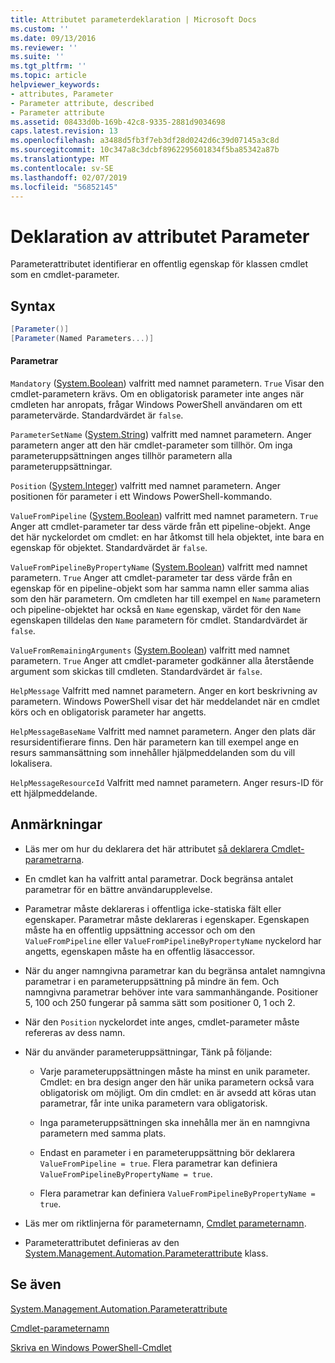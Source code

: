 ```yaml
---
title: Attributet parameterdeklaration | Microsoft Docs
ms.custom: ''
ms.date: 09/13/2016
ms.reviewer: ''
ms.suite: ''
ms.tgt_pltfrm: ''
ms.topic: article
helpviewer_keywords:
- attributes, Parameter
- Parameter attribute, described
- Parameter attribute
ms.assetid: 08433d0b-169b-42c8-9335-2881d9034698
caps.latest.revision: 13
ms.openlocfilehash: a3488d5fb3f7eb3df28d0242d6c39d07145a3c8d
ms.sourcegitcommit: 10c347a8c3dcbf8962295601834f5ba85342a87b
ms.translationtype: MT
ms.contentlocale: sv-SE
ms.lasthandoff: 02/07/2019
ms.locfileid: "56852145"
---
```

# <a name="parameter-attribute-declaration"></a>Deklaration av attributet Parameter

Parameterattributet identifierar en offentlig egenskap för klassen cmdlet som en cmdlet-parameter.

## <a name="syntax"></a>Syntax

```csharp
[Parameter()]
[Parameter(Named Parameters...)]
```

#### <a name="parameters"></a>Parametrar

`Mandatory` ([System.Boolean](/dotnet/api/System.Boolean)) valfritt med namnet parametern. `True` Visar den cmdlet-parametern krävs. Om en obligatorisk parameter inte anges när cmdleten har anropats, frågar Windows PowerShell användaren om ett parametervärde. Standardvärdet är `false`.

`ParameterSetName` ([System.String](/dotnet/api/System.String)) valfritt med namnet parametern. Anger parametern anger att den här cmdlet-parameter som tillhör. Om inga parameteruppsättningen anges tillhör parametern alla parameteruppsättningar.

`Position` ([System.Integer](/dotnet/api/System.Integer)) valfritt med namnet parametern. Anger positionen för parameter i ett Windows PowerShell-kommando.

`ValueFromPipeline` ([System.Boolean](/dotnet/api/System.Boolean)) valfritt med namnet parametern. `True` Anger att cmdlet-parameter tar dess värde från ett pipeline-objekt. Ange det här nyckelordet om cmdlet: en har åtkomst till hela objektet, inte bara en egenskap för objektet. Standardvärdet är `false`.

`ValueFromPipelineByPropertyName` ([System.Boolean](/dotnet/api/System.Boolean)) valfritt med namnet parametern. `True` Anger att cmdlet-parameter tar dess värde från en egenskap för en pipeline-objekt som har samma namn eller samma alias som den här parametern. Om cmdleten har till exempel en `Name` parametern och pipeline-objektet har också en `Name` egenskap, värdet för den `Name` egenskapen tilldelas den `Name` parametern för cmdlet. Standardvärdet är `false`.

`ValueFromRemainingArguments` ([System.Boolean](/dotnet/api/System.Boolean)) valfritt med namnet parametern. `True` Anger att cmdlet-parameter godkänner alla återstående argument som skickas till cmdleten. Standardvärdet är `false`.

`HelpMessage` Valfritt med namnet parametern. Anger en kort beskrivning av parametern. Windows PowerShell visar det här meddelandet när en cmdlet körs och en obligatorisk parameter har angetts.

`HelpMessageBaseName` Valfritt med namnet parametern. Anger den plats där resursidentifierare finns. Den här parametern kan till exempel ange en resurs sammansättning som innehåller hjälpmeddelanden som du vill lokalisera.

`HelpMessageResourceId` Valfritt med namnet parametern. Anger resurs-ID för ett hjälpmeddelande.

## <a name="remarks"></a>Anmärkningar

- Läs mer om hur du deklarera det här attributet [så deklarera Cmdlet-parametrarna](./how-to-declare-cmdlet-parameters.md).

- En cmdlet kan ha valfritt antal parametrar. Dock begränsa antalet parametrar för en bättre användarupplevelse.

- Parametrar måste deklareras i offentliga icke-statiska fält eller egenskaper. Parametrar måste deklareras i egenskaper. Egenskapen måste ha en offentlig uppsättning accessor och om den `ValueFromPipeline` eller `ValueFromPipelineByPropertyName` nyckelord har angetts, egenskapen måste ha en offentlig läsaccessor.

- När du anger namngivna parametrar kan du begränsa antalet namngivna parametrar i en parameteruppsättning på mindre än fem. Och namngivna parametrar behöver inte vara sammanhängande. Positioner 5, 100 och 250 fungerar på samma sätt som positioner 0, 1 och 2.

- När den `Position` nyckelordet inte anges, cmdlet-parameter måste refereras av dess namn.

- När du använder parameteruppsättningar, Tänk på följande:

    - Varje parameteruppsättningen måste ha minst en unik parameter. Cmdlet: en bra design anger den här unika parametern också vara obligatorisk om möjligt. Om din cmdlet: en är avsedd att köras utan parametrar, får inte unika parametern vara obligatorisk.

    - Inga parameteruppsättningen ska innehålla mer än en namngivna parametern med samma plats.

    - Endast en parameter i en parameteruppsättning bör deklarera `ValueFromPipeline = true`. Flera parametrar kan definiera `ValueFromPipelineByPropertyName = true`.

    - Flera parametrar kan definiera `ValueFromPipelineByPropertyName = true`.

- Läs mer om riktlinjerna för parameternamn, [Cmdlet parameternamn](standard-cmdlet-parameter-names-and-types.md).

- Parameterattributet definieras av den [System.Management.Automation.Parameterattribute](/dotnet/api/System.Management.Automation.ParameterAttribute) klass.

## <a name="see-also"></a>Se även

[System.Management.Automation.Parameterattribute](/dotnet/api/System.Management.Automation.ParameterAttribute)

[Cmdlet-parameternamn](standard-cmdlet-parameter-names-and-types.md)

[Skriva en Windows PowerShell-Cmdlet](./writing-a-windows-powershell-cmdlet.md)
